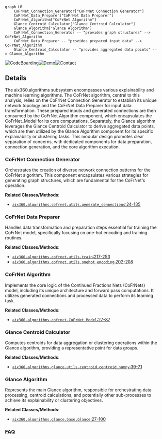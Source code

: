 ```mermaid
graph LR
    CoFrNet_Connection_Generator["CoFrNet Connection Generator"]
    CoFrNet_Data_Preparer["CoFrNet Data Preparer"]
    CoFrNet_Algorithm["CoFrNet Algorithm"]
    Glance_Centroid_Calculator["Glance Centroid Calculator"]
    Glance_Algorithm["Glance Algorithm"]
    CoFrNet_Connection_Generator -- "provides graph structures" --> CoFrNet_Algorithm
    CoFrNet_Data_Preparer -- "provides prepared input data" --> CoFrNet_Algorithm
    Glance_Centroid_Calculator -- "provides aggregated data points" --> Glance_Algorithm
```

[![CodeBoarding](https://img.shields.io/badge/Generated%20by-CodeBoarding-9cf?style=flat-square)](https://github.com/CodeBoarding/GeneratedOnBoardings)[![Demo](https://img.shields.io/badge/Try%20our-Demo-blue?style=flat-square)](https://www.codeboarding.org/demo)[![Contact](https://img.shields.io/badge/Contact%20us%20-%20contact@codeboarding.org-lightgrey?style=flat-square)](mailto:contact@codeboarding.org)

## Details

The aix360.algorithms subsystem encompasses various explainability and machine learning algorithms. The CoFrNet algorithm, central to this analysis, relies on the CoFrNet Connection Generator to establish its unique network topology and the CoFrNet Data Preparer for input data transformation. These prepared inputs and generated connections are then consumed by the CoFrNet Algorithm component, which encapsulates the CoFrNet_Model for its core computations. Separately, the Glance algorithm leverages the Glance Centroid Calculator to derive aggregated data points, which are then utilized by the Glance Algorithm component for its specific explainability or clustering tasks. This modular design promotes clear separation of concerns, with dedicated components for data preparation, connection generation, and the core algorithm execution.

### CoFrNet Connection Generator
Orchestrates the creation of diverse network connection patterns for the CoFrNet algorithm. This component encapsulates various strategies for generating graph structures, which are fundamental for the CoFrNet's operation.


**Related Classes/Methods**:

- <a href="https://github.com/Trusted-AI/AIX360/blob/master/aix360/algorithms/cofrnet/utils.py#L24-L135" target="_blank" rel="noopener noreferrer">`aix360.algorithms.cofrnet.utils.generate_connections`:24-135</a>


### CoFrNet Data Preparer
Handles data transformation and preparation steps essential for training the CoFrNet model, specifically focusing on one-hot encoding and training routines.


**Related Classes/Methods**:

- <a href="https://github.com/Trusted-AI/AIX360/blob/master/aix360/algorithms/cofrnet/utils.py#L217-L253" target="_blank" rel="noopener noreferrer">`aix360.algorithms.cofrnet.utils.train`:217-253</a>
- <a href="https://github.com/Trusted-AI/AIX360/blob/master/aix360/algorithms/cofrnet/utils.py#L202-L208" target="_blank" rel="noopener noreferrer">`aix360.algorithms.cofrnet.utils.onehot_encoding`:202-208</a>


### CoFrNet Algorithm
Implements the core logic of the Continued Fractions Nets (CoFrNets) model, including its unique architecture and forward pass computations. It utilizes generated connections and processed data to perform its learning task.


**Related Classes/Methods**:

- <a href="https://github.com/Trusted-AI/AIX360/blob/master/aix360/algorithms/cofrnet/CoFrNet.py#L27-L87" target="_blank" rel="noopener noreferrer">`aix360.algorithms.cofrnet.CoFrNet_Model`:27-87</a>


### Glance Centroid Calculator
Computes centroids for data aggregation or clustering operations within the Glance algorithm, providing a representative point for data groups.


**Related Classes/Methods**:

- <a href="https://github.com/Trusted-AI/AIX360/blob/master/aix360/algorithms/glance/utils/centroid.py#L39-L71" target="_blank" rel="noopener noreferrer">`aix360.algorithms.glance.utils.centroid.centroid_numpy`:39-71</a>


### Glance Algorithm
Represents the main Glance algorithm, responsible for orchestrating data processing, centroid calculations, and potentially other sub-processes to achieve its explainability or clustering objectives.


**Related Classes/Methods**:

- <a href="https://github.com/Trusted-AI/AIX360/blob/master/aix360/algorithms/glance/base.py#L27-L100" target="_blank" rel="noopener noreferrer">`aix360.algorithms.glance.base.Glance`:27-100</a>




### [FAQ](https://github.com/CodeBoarding/GeneratedOnBoardings/tree/main?tab=readme-ov-file#faq)